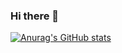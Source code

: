 ### Hi there 👋

[![Anurag's GitHub stats](https://github-readme-stats.vercel.app/api?username=SudeepRajput21)](https://github.com/anuraghazra/github-readme-stats)

